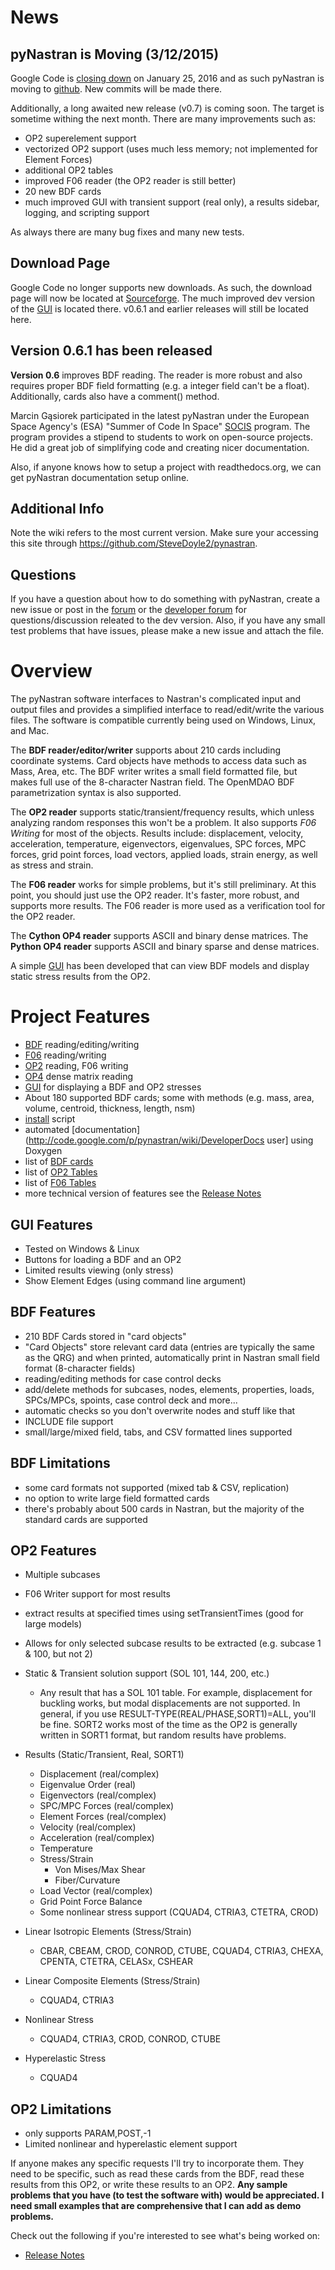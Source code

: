 # News

## pyNastran is Moving (3/12/2015)
Google Code is  [closing down](http://google-opensource.blogspot.com/2015/03/farewell-to-google-code.html) on January 25, 2016 and as such pyNastran is moving to [github](https://github.com/SteveDoyle2/pynastran).  New commits will be made there.

Additionally, a long awaited new release (v0.7) is coming soon.  The target is sometime withing the next month.  There are many improvements such as:
 * OP2 superelement support
 * vectorized OP2 support (uses much less memory; not implemented for Element Forces)
 * additional OP2 tables
 * improved F06 reader (the OP2 reader is still better)
 * 20 new BDF cards
 * much improved GUI with transient support (real only), a results sidebar, logging, and scripting support

As always there are many bug fixes and many new tests.

## Download Page
Google Code no longer supports new downloads.  As such, the download page will now be located at  [Sourceforge](https://sourceforge.net/projects/pynastran/files/?source=navbar).  The much improved dev version of the [GUI](http://code.google.com/p/pynastran/wiki/GUI) is located there.  v0.6.1 and earlier releases will still be located here.

## Version 0.6.1 has been released
**Version 0.6** improves BDF reading.  The reader is more robust and also requires proper BDF field formatting (e.g. a integer field can't be a float).  Additionally, cards also have a comment() method.

Marcin Gąsiorek participated in the latest pyNastran under the European Space Agency's (ESA) "Summer of Code In Space" [SOCIS](http://sophia.estec.esa.int/socis2012/?q=node/13) program.  The program provides a stipend to students to work on open-source projects.  He did a great job of simplifying code and creating nicer documentation.

Also, if anyone knows how to setup a project with readthedocs.org, we can get pyNastran documentation setup online.

## Additional Info
Note the wiki refers to the most current version.
Make sure your accessing this site through https://github.com/SteveDoyle2/pynastran.

## Questions
If you have a question about how to do something with pyNastran, create a new issue or post in the [forum](http://groups.google.com/group/pynastran-discuss) or the [developer forum](https://groups.google.com/group/pynastran-dev) for questions/discussion releated to the dev version.  Also, if you have any small test problems that have issues, please make a new issue and attach the file.

# Overview
The pyNastran software interfaces to Nastran's complicated input and output files and provides a simplified interface to read/edit/write the various files.  The software is compatible currently being used on Windows, Linux, and Mac.

The **BDF reader/editor/writer** supports about 210 cards including coordinate systems.  Card objects have methods to access data such as Mass, Area, etc.  The BDF writer writes a small field formatted file, but makes full use of the 8-character Nastran field.  The OpenMDAO BDF parametrization syntax is also supported.

The **OP2 reader** supports static/transient/frequency results, which unless analyzing random responses this won't be a problem.  It also supports *F06 Writing* for most of the objects.  Results include: displacement, velocity, acceleration, temperature, eigenvectors, eigenvalues, SPC forces, MPC forces, grid point forces, load vectors, applied loads, strain energy, as well as stress and strain.

The **F06 reader** works for simple problems, but it's still preliminary.  At this point, you should just use the OP2 reader.  It's faster, more robust, and supports more results.  The F06 reader is more used as a verification tool for the OP2 reader.

The **Cython OP4 reader** supports ASCII and binary dense matrices.  The **Python OP4 reader** supports ASCII and binary sparse and dense matrices.

A simple [GUI](http://code.google.com/p/pynastran/wiki/GUI) has been developed that can view BDF models and display static stress results from the OP2.


# Project Features
 * [BDF](http://code.google.com/p/pynastran/wiki/BDF) reading/editing/writing
 * [F06](http://code.google.com/p/pynastran/wiki/F06) reading/writing
 * [OP2](http://code.google.com/p/pynastran/wiki/OP2) reading, F06 writing
 * [OP4](http://code.google.com/p/pynastran/wiki/OP4) dense matrix reading
 * [GUI](http://code.google.com/p/pynastran/wiki/GUI) for displaying a BDF and OP2 stresses
 * About 180 supported BDF cards; some with methods (e.g. mass, area, volume, centroid, thickness, length, nsm)
 * [install](http://code.google.com/p/pynastran/wiki/InstallationGuide) script
 * automated [documentation](http://code.google.com/p/pynastran/wiki/DeveloperDocs user]  using Doxygen
 * list of <A href="https://pynastran.googlecode.com/svn/tags/v0.5.0_py27/bdf_readWrite.txt">BDF cards</A>
 * list of <A href="https://pynastran.googlecode.com/svn/tags/v0.5.0_py27/op2_reading.txt">OP2 Tables</A> 
 * list of <A href="https://pynastran.googlecode.com/svn/tags/v0.5.0_py27/f06_readWrite.txt">F06 Tables</A> 
 * more technical version of features see the <A href="https://pynastran.googlecode.com/svn/tags/v0.5.0_py27/releaseNotes.txt"> Release Notes</A> 

## GUI Features
 * Tested on Windows & Linux
 * Buttons for loading a BDF and an OP2
 * Limited results viewing (only stress)
 * Show Element Edges (using command line argument)

## BDF Features
 * 210 BDF Cards stored in "card objects"
 * "Card Objects" store relevant card data (entries are typically the same as the QRG) and when printed, automatically print in Nastran small field format (8-character fields)
 * reading/editing methods for case control decks
 * add/delete methods for subcases, nodes, elements, properties, loads, SPCs/MPCs, spoints, case control deck and more...
 * automatic checks so you don't overwrite nodes and stuff like that
 * INCLUDE file support
 * small/large/mixed field, tabs, and CSV formatted lines supported

## BDF Limitations
 * some card formats not supported (mixed tab & CSV, replication)
 * no option to write large field formatted cards
 * there's probably about 500 cards in Nastran, but the majority of the standard cards are supported

## OP2 Features
 * Multiple subcases
 * F06 Writer support for most results
 * extract results at specified times using setTransientTimes (good for large models)
 * Allows for only selected subcase results to be extracted (e.g. subcase 1 & 100, but not 2)

 * Static & Transient solution support (SOL 101, 144, 200, etc.)
   * Any result that has a SOL 101 table.  For example, displacement for buckling works, but modal displacements are not supported.  In general, if you use RESULT-TYPE(REAL/PHASE,SORT1)=ALL, you'll be fine.  SORT2 works most of the time as the OP2 is generally written in SORT1 format, but random results have problems.
 * Results (Static/Transient, Real, SORT1)
   * Displacement (real/complex)
   * Eigenvalue Order (real)
   * Eigenvectors (real/complex)
   * SPC/MPC Forces (real/complex)
   * Element Forces (real/complex)
   * Velocity (real/complex)
   * Acceleration (real/complex)
   * Temperature
   * Stress/Strain
     * Von Mises/Max Shear
     * Fiber/Curvature
   * Load Vector (real/complex)
   * Grid Point Force Balance
   * Some nonlinear stress support (CQUAD4, CTRIA3, CTETRA, CROD)

 * Linear Isotropic Elements (Stress/Strain)
   * CBAR, CBEAM, CROD, CONROD, CTUBE, CQUAD4, CTRIA3, CHEXA, CPENTA, CTETRA, CELASx, CSHEAR
 * Linear Composite Elements (Stress/Strain)
   * CQUAD4, CTRIA3
 * Nonlinear Stress
   * CQUAD4, CTRIA3, CROD, CONROD, CTUBE
 * Hyperelastic Stress
   * CQUAD4

## OP2 Limitations
 * only supports PARAM,POST,-1
 * Limited nonlinear and hyperelastic element support



If anyone makes any specific requests I'll try to incorporate them.  They need to be specific, such as read these cards from the BDF, read these results from this OP2, or write these results to an OP2.  <b>Any sample problems that you have (to test the software with) would be appreciated.  I need small examples that are comprehensive that I can add as demo problems.</b>

Check out the following if you're interested to see what's being worked on:
 * <A href="http://code.google.com/p/pynastran/source/browse/trunk/releaseNotes.txt">Release Notes</A>
